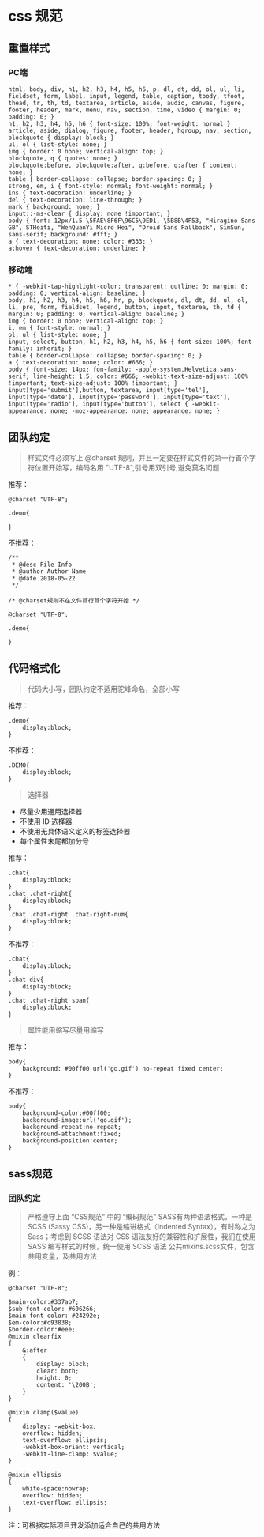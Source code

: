 # css 规范

## 重置样式

### PC端

```
html, body, div, h1, h2, h3, h4, h5, h6, p, dl, dt, dd, ol, ul, li, fieldset, form, label, input, legend, table, caption, tbody, tfoot, thead, tr, th, td, textarea, article, aside, audio, canvas, figure, footer, header, mark, menu, nav, section, time, video { margin: 0; padding: 0; }
h1, h2, h3, h4, h5, h6 { font-size: 100%; font-weight: normal }
article, aside, dialog, figure, footer, header, hgroup, nav, section, blockquote { display: block; }
ul, ol { list-style: none; }
img { border: 0 none; vertical-align: top; }
blockquote, q { quotes: none; }
blockquote:before, blockquote:after, q:before, q:after { content: none; }
table { border-collapse: collapse; border-spacing: 0; }
strong, em, i { font-style: normal; font-weight: normal; }
ins { text-decoration: underline; }
del { text-decoration: line-through; }
mark { background: none; }
input::-ms-clear { display: none !important; }
body { font: 12px/1.5 \5FAE\8F6F\96C5\9ED1, \5B8B\4F53, "Hiragino Sans GB", STHeiti, "WenQuanYi Micro Hei", "Droid Sans Fallback", SimSun, sans-serif; background: #fff; }
a { text-decoration: none; color: #333; }
a:hover { text-decoration: underline; }
```

### 移动端

```
* { -webkit-tap-highlight-color: transparent; outline: 0; margin: 0; padding: 0; vertical-align: baseline; }
body, h1, h2, h3, h4, h5, h6, hr, p, blockquote, dl, dt, dd, ul, ol, li, pre, form, fieldset, legend, button, input, textarea, th, td { margin: 0; padding: 0; vertical-align: baseline; }
img { border: 0 none; vertical-align: top; }
i, em { font-style: normal; }
ol, ul { list-style: none; }
input, select, button, h1, h2, h3, h4, h5, h6 { font-size: 100%; font-family: inherit; }
table { border-collapse: collapse; border-spacing: 0; }
a { text-decoration: none; color: #666; }
body { font-size: 14px; fon-family: -apple-system,Helvetica,sans-serif; line-height: 1.5; color: #666; -webkit-text-size-adjust: 100% !important; text-size-adjust: 100% !important; }
input[type='submit'],button, textarea, input[type='tel'], input[type='date'], input[type='password'], input[type='text'], input[type='radio'], input[type='button'], select { -webkit-appearance: none; -moz-appearance: none; appearance: none; }
```

## 团队约定

> 样式文件必须写上 @charset 规则，并且一定要在样式文件的第一行首个字符位置开始写，编码名用 "UTF-8",引号用双引号,避免莫名问题

推荐：

```
@charset "UTF-8";

.demo{

}
```

不推荐：

```
/**
 * @desc File Info
 * @author Author Name
 * @date 2018-05-22
 */
 
/* @charset规则不在文件首行首个字符开始 */

@charset "UTF-8";

.demo{

}
```

## 代码格式化

> 代码大小写，团队约定不适用驼峰命名，全部小写

推荐：

```
.demo{
	display:block;
}
```

不推荐：

```
.DEMO{
	display:block;
}
```

> 选择器

* 尽量少用通用选择器 
* 不使用 ID 选择器
* 不使用无具体语义定义的标签选择器
* 每个属性末尾都加分号

推荐：

```
.chat{
	display:block;
}
.chat .chat-right{
	display:block;
}
.chat .chat-right .chat-right-num{
	display:block;
}
```

不推荐：

```
.chat{
	display:block;
}
.chat div{
	display:block;
}
.chat .chat-right span{
	display:block;
}
```

> 属性能用缩写尽量用缩写

推荐：

```
body{
	background: #00ff00 url('go.gif') no-repeat fixed center; 
}
```

不推荐：

```
body{
	background-color:#00ff00;
	background-image:url('go.gif');
	background-repeat:no-repeat;
	background-attachment:fixed;
	background-position:center; 
}
```

## sass规范

### 团队约定

> 严格遵守上面 “CSS规范” 中的 “编码规范”
> SASS有两种语法格式，一种是 SCSS (Sassy CSS)，另一种是缩进格式（Indented Syntax），有时称之为 Sass；考虑到 SCSS 语法对 CSS 语法友好的兼容性和扩展性，我们在使用 SASS 编写样式的时候，统一使用 SCSS 语法
> 公共mixins.scss文件，包含共用变量，及共用方法

例：

```
@charset "UTF-8";

$main-color:#337ab7;
$sub-font-color: #606266;
$main-font-color: #24292e;
$em-color:#c93838;
$border-color:#eee;
@mixin clearfix
{
    &:after
    {
        display: block;
        clear: both;
        height: 0;
        content: '\200B';
    }
}

@mixin clamp($value)
{
    display: -webkit-box;
    overflow: hidden;
    text-overflow: ellipsis;
    -webkit-box-orient: vertical;
    -webkit-line-clamp: $value;
}

@mixin ellipsis
{
	white-space:nowrap;
    overflow: hidden;
    text-overflow: ellipsis;
}
```

注：可根据实际项目开发添加适合自己的共用方法


